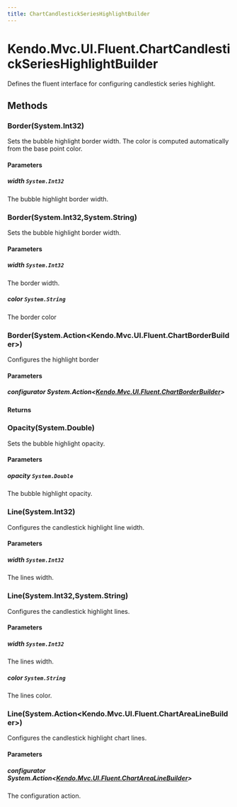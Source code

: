 ```yaml
---
title: ChartCandlestickSeriesHighlightBuilder
---
```


# Kendo.Mvc.UI.Fluent.ChartCandlestickSeriesHighlightBuilder
Defines the fluent interface for configuring candlestick series highlight.




## Methods


### Border(System.Int32)
Sets the bubble highlight border width.
            The color is computed automatically from the base point color.


#### Parameters

##### width `System.Int32`
The bubble highlight border width.





### Border(System.Int32,System.String)
Sets the bubble highlight border width.


#### Parameters

##### width `System.Int32`
The border width.

##### color `System.String`
The border color





### Border(System.Action\<Kendo.Mvc.UI.Fluent.ChartBorderBuilder\>)
Configures the highlight border


#### Parameters

##### configurator System.Action<[Kendo.Mvc.UI.Fluent.ChartBorderBuilder](/api/aspnet-mvc/Kendo.Mvc.UI.Fluent/ChartBorderBuilder)>




#### Returns




### Opacity(System.Double)
Sets the bubble highlight opacity.


#### Parameters

##### opacity `System.Double`
The bubble highlight opacity.





### Line(System.Int32)
Configures the candlestick highlight line width.


#### Parameters

##### width `System.Int32`
The lines width.





### Line(System.Int32,System.String)
Configures the candlestick highlight lines.


#### Parameters

##### width `System.Int32`
The lines width.

##### color `System.String`
The lines color.





### Line(System.Action\<Kendo.Mvc.UI.Fluent.ChartAreaLineBuilder\>)
Configures the candlestick highlight chart lines.


#### Parameters

##### configurator System.Action<[Kendo.Mvc.UI.Fluent.ChartAreaLineBuilder](/api/aspnet-mvc/Kendo.Mvc.UI.Fluent/ChartAreaLineBuilder)>
The configuration action.






